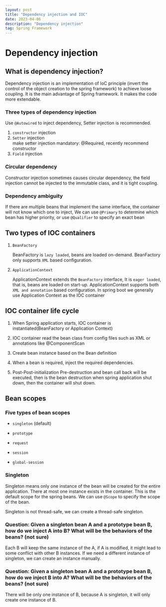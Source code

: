```yaml
---
layout: post
title: "Dependency injection and IOC"
date: 2023-04-06
description: "Dependency injection"
tag: Spring Framework
---
```


# Dependency injection

## What is dependency injection?

Dependency injection is an implementation of IoC principle (invert the control of the object creation to the spring framework) to achieve loose coupling. It is the main advantage of Spring framework. It makes the code more extendable.

### Three types of dependency injection

Use `@Autowired` to inject dependency, Setter injection is recommended.

1. `constructor` injection
2. `Setter` injection  
   make setter injection mandatory: @Required, recently recommend constructor
3. `Field` injection

### Circular dependency

Constructor injection sometimes causes circular dependency, the field injection cannot be injected to the immutable class, and it is tight coupling.

### Dependency ambiguity

If there are multiple beans that implement the same interface, the container will not know which one to inject, We can use `@Primary` to determine which bean has higher priority, or use `@Qualifier` to specify an exact bean

## Two types of IOC containers

1. `BeanFactory`

   BeanFactory is `lazy loaded`, beans are loaded on-demand. BeanFactory only supports `XML` based configuration.

2. `ApplicationContext`

   ApplicationContext extends the `BeanFactory` interface, It is `eager loaded`, that is, beans are loaded on start-up. ApplicationContext supports both `XML and annotation` based configuration. In spring boot we generally use Application Context as the IOC container

## IOC container life cycle

1. When Spring application starts, IOC container is instantiated(BeanFactory or Application Context)

2. IOC container read the bean class from config files such as XML or annotations like @ComponentScan

3. Create bean instance based on the Bean definition

4. When a bean is required, inject the required dependencies.

5. Post-Post-initialization Pre-destruction and bean call back will be executed, then is the bean destruction when spring application shut down, then the container will shut down.

## Bean scopes

### Five types of bean scopes

- `singleton` (default)

- `prototype`

- `request`

- `session`

- `global-session`

### Singleton

Singleton means only one instance of the bean will be created for the entire application. There at most one instance exists in the container. This is the default scope for the spring beans. We can use `@Scope` to specify the scope of the bean.

Singleton is not thread-safe, we can create a thread-safe singleton.

### Question: Given a singleton bean A and a prototype bean B, how do we inject A into B? What will be the behaviors of the beans? (not sure)

Each B will keep the same instance of the A, if A is modified, it might lead to some conflict with other B instances. If we need a different instance of singleton, we can create an instance manually.

### Question: Given a singleton bean A and a prototype bean B, how do we inject B into A? What will be the behaviors of the beans? (not sure)

There will be only one instance of B, because A is singleton, it will only create one instance of B.
